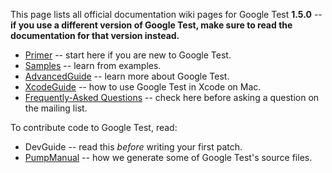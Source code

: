 This page lists all official documentation wiki pages for Google Test **1.5.0** -- **if you use a different version of Google Test, make sure to read the documentation for that version instead.**

- [Primer](V1_5_Primer.md) -- start here if you are new to Google Test.
- [Samples](Samples.md) -- learn from examples.
- [AdvancedGuide](V1_5_AdvancedGuide.md) -- learn more about Google Test.
- [XcodeGuide](V1_5_XcodeGuide.md) -- how to use Google Test in Xcode on Mac.
- [Frequently-Asked Questions](V1_5_FAQ.md) -- check here before asking a question on the mailing list.

To contribute code to Google Test, read:

- DevGuide -- read this _before_ writing your first patch.
- [PumpManual](V1_5_PumpManual.md) -- how we generate some of Google Test's source files.
